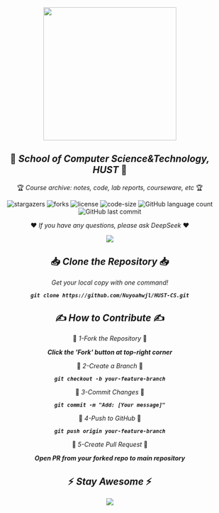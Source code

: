 <div align="center">
  <img width="300" src="https://cdn.jsdelivr.net/gh//Nuyoahwjl/HUST-CS/HUST-CS.png" />
  <h2 align="center">🏫 <i>School of Computer Science&Technology, HUST</i> 🏫</h2>
  <p align="center">🏆 <i>Course archive: notes, code, lab reports, courseware, etc</i> 🏆</p>
</div>


<div align="center">

![stargazers](https://img.shields.io/github/stars/nuyoahwjl/HUST-CS)
![forks](https://img.shields.io/github/forks/nuyoahwjl/HUST-CS)
![license](https://img.shields.io/github/license/nuyoahwjl/HUST-CS?style=flat)
![code-size](https://img.shields.io/github/languages/code-size/Nuyoahwjl/HUST-CS?logo=visualstudiocode&style=flat)
![GitHub language count](https://img.shields.io/github/languages/count/nuyoahwjl/HUST-CS?style=flat)
![GitHub last commit](https://img.shields.io/github/last-commit/nuyoahwjl/HUST-CS)

</div>


<p align="center">❤️ <i>If you have any questions, please ask DeepSeek</i> ❤️</p>
<div align="center">
  <a href="https://deepseek.com">
    <img src="https://img.shields.io/badge/DeepSeek-000000?style=plat&logo=&logoColor=white"/>
  </a>
</div>


<!-- <div align="center">
<h2 align="center">⭐ <i>Star History</i> ⭐</h2>
  <a href="https://star-history.com/#nuyoahwjl/HUST-CS&Timeline">
     <img width="500" alt="Star History Chart" src="https://api.star-history.com/svg?repos=nuyoahwjl/HUST-CS&type=Timeline"/>
  </a>
</div> -->


<div align="center">
<h2 align="center">📥 <i>Clone the Repository</i> 📥</h2>
  <p align="center"><i>Get your local copy with one command!</i></p>
  <code align="center"><b><i>git clone https://github.com/Nuyoahwjl/HUST-CS.git</i></b></code>
</div>


<div align="center">
<h2 align="center">✍️ <i>How to Contribute</i> ✍️</h2>
  <p align="center">🍴 <i>1-Fork the Repository</i> 🍴</p>
  <p align="center"><b><i>Click the 'Fork' button at top-right corner</i></b></p>
  <p align="center">🌿 <i>2-Create a Branch</i> 🌿</p>
  <code align="center"><b><i>git checkout -b your-feature-branch</i></b></code>
  <br>
  <p align="center">💾 <i>3-Commit Changes</i> 💾</p>
  <code align="center"><b><i>git commit -m "Add: [Your message]"</i></b></code>  
  <br>
  <p align="center">🚀 <i>4-Push to GitHub</i> 🚀</p>
  <code align="center"><b><i>git push origin your-feature-branch</i></b></code>
  <br>
  <p align="center">🔄 <i>5-Create Pull Request</i> 🔄</p>
  <p align="center"><b><i>Open PR from your forked repo to main repository</i></b></p>
</div>


<!-- <div align="center">
<h2 align="center">📌 <i>Contribution Guidelines</i> 📌</h2>
  <h4 align="center">✅ <i>We welcome</i> ✅</h4>
  <p align="center"><b><i>📚Course notes/material improvements、🐛Bug fixes in code samples、🧪Lab report templates</i></b></p>
  <h4 align="center">❌ <i>Please avoid</i> ❌</h4>
  <p align="center"><b><i>🚫Copyright-protected content 、🗑️Low-quality/unrelated materials、🔒Sensitive information</i></b></p>
</div> -->


<div align="center">
<h2 align="center">⚡️ <i>Stay Awesome</i> ⚡️</h2>
   <img src="https://cdn.jsdelivr.net/gh//Nuyoahwjl/Nuyoahwjl/image/header_.png"/>
</div>
<br>


<!--
<div align="center">
  <a href="https://img.shields.io">
  <img src="https://img.shields.io/github/commit-activity/m/nuyoahwjl/HUST-CS?style=flat" />
</div>
-->








